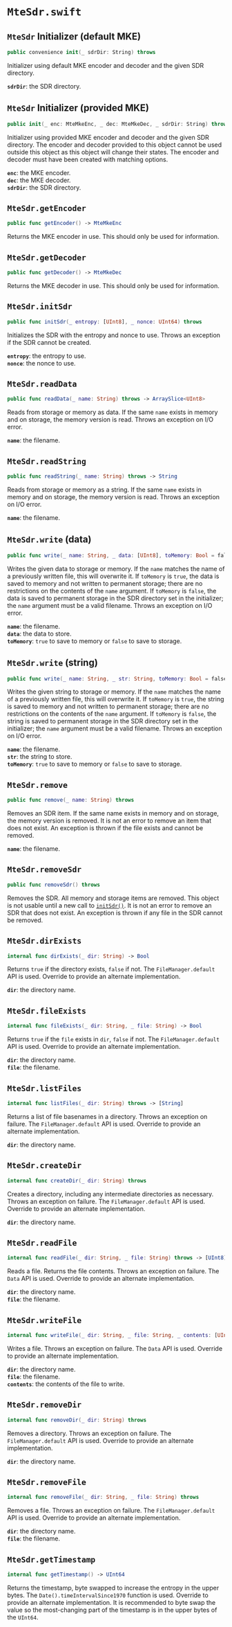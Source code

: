 # `MteSdr.swift`

## `MteSdr` Initializer (default MKE)

```swift
public convenience init(_ sdrDir: String) throws
```

Initializer using default MKE encoder and decoder and the given SDR directory.

**`sdrDir`**: the SDR directory.

## `MteSdr` Initializer (provided MKE)

```swift
public init(_ enc: MteMkeEnc, _ dec: MteMkeDec, _ sdrDir: String) throws
```

Initializer using provided MKE encoder and decoder and the given SDR directory. The encoder and decoder provided to this object cannot be used outside this object as this object will change their states. The encoder and decoder must have been created with matching options.

**`enc`**: the MKE encoder.\
**`dec`**: the MKE decoder.\
**`sdrDir`**: the SDR directory.

## `MteSdr.getEncoder`

```swift
public func getEncoder() -> MteMkeEnc
```

Returns the MKE encoder in use. This should only be used for information.

## `MteSdr.getDecoder`

```swift
public func getDecoder() -> MteMkeDec
```

Returns the MKE decoder in use. This should only be used for information.

## `MteSdr.initSdr`

```swift
public func initSdr(_ entropy: [UInt8], _ nonce: UInt64) throws
```

Initializes the SDR with the entropy and nonce to use. Throws an exception if the SDR cannot be created.

**`entropy`**: the entropy to use.\
**`nonce`**: the nonce to use.

## `MteSdr.readData`

```swift
public func readData(_ name: String) throws -> ArraySlice<UInt8>
```

Reads from storage or memory as data. If the same `name` exists in memory and on storage, the memory version is read. Throws an exception on I/O error.

**`name`**: the filename.

## `MteSdr.readString`

```swift
public func readString(_ name: String) throws -> String
```

Reads from storage or memory as a string. If the same `name` exists in memory and on storage, the memory version is read. Throws an exception on I/O error.

**`name`**: the filename.

## `MteSdr.write` (data)

```swift
public func write(_ name: String, _ data: [UInt8], toMemory: Bool = false) throws
```

Writes the given data to storage or memory. If the `name` matches the name of a previously written file, this will overwrite it. If `toMemory` is `true`, the data is saved to memory and not written to permanent storage; there are no restrictions on the contents of the `name` argument. If `toMemory` is `false`, the data is saved to permanent storage in the SDR directory set in the initializer; the `name` argument must be a valid filename. Throws an exception on I/O error.

**`name`**: the filename.\
**`data`**: the data to store.\
**`toMemory`**: `true` to save to memory or `false` to save to storage.

## `MteSdr.write` (string)

```swift
public func write(_ name: String, _ str: String, toMemory: Bool = false) throws
```

Writes the given string to storage or memory. If the `name` matches the name of a previously written file, this will overwrite it. If `toMemory` is `true`, the string is saved to memory and not written to permanent storage; there are no restrictions on the contents of the `name` argument. If `toMemory` is `false`, the string is saved to permanent storage in the SDR directory set in the initializer; the `name` argument must be a valid filename. Throws an exception on I/O error.

**`name`**: the filename.\
**`str`**: the string to store.\
**`toMemory`**: `true` to save to memory or `false` to save to storage.

## `MteSdr.remove`

```swift
public func remove(_ name: String) throws
```

Removes an SDR item. If the same name exists in memory and on storage, the memory version is removed. It is not an error to remove an item that does not exist. An exception is thrown if the file exists and cannot be removed.

**`name`**: the filename.

## `MteSdr.removeSdr`

```swift
public func removeSdr() throws
```

Removes the SDR. All memory and storage items are removed. This object is not usable until a new call to [`initSdr()`](#mtesdrinitsdr). It is not an error to remove an SDR that does not exist. An exception is thrown if any file in the SDR cannot be removed.

## `MteSdr.dirExists`

```swift
internal func dirExists(_ dir: String) -> Bool
```

Returns `true` if the directory exists, `false` if not. The `FileManager.default` API is used. Override to provide an alternate implementation.

**`dir`**: the directory name.

## `MteSdr.fileExists`

```swift
internal func fileExists(_ dir: String, _ file: String) -> Bool
```

Returns `true` if the `file` exists in `dir`, `false` if not. The `FileManager.default` API is used. Override to provide an alternate implementation.

**`dir`**: the directory name.\
**`file`**: the filename.

## `MteSdr.listFiles`

```swift
internal func listFiles(_ dir: String) throws -> [String]
```

Returns a list of file basenames in a directory. Throws an exception on failure. The `FileManager.default` API is used. Override to provide an alternate implementation.

**`dir`**: the directory name.

## `MteSdr.createDir`

```swift
internal func createDir(_ dir: String) throws
```

Creates a directory, including any intermediate directories as necessary. Throws an exception on failure. The `FileManager.default` API is used. Override to provide an alternate implementation.

**`dir`**: the directory name.

## `MteSdr.readFile`

```swift
internal func readFile(_ dir: String, _ file: String) throws -> [UInt8]
```

Reads a file. Returns the file contents. Throws an exception on failure. The `Data` API is used. Override to provide an alternate implementation.

**`dir`**: the directory name.\
**`file`**: the filename.

## `MteSdr.writeFile`

```swift
internal func writeFile(_ dir: String, _ file: String, _ contents: [UInt8]) throws
```

Writes a file. Throws an exception on failure. The `Data` API is used. Override to provide an alternate implementation.

**`dir`**: the directory name.\
**`file`**: the filename.\
**`contents`**: the contents of the file to write.

## `MteSdr.removeDir`

```swift
internal func removeDir(_ dir: String) throws
```

Removes a directory. Throws an exception on failure. The `FileManager.default` API is used. Override to provide an alternate implementation.

**`dir`**: the directory name.

## `MteSdr.removeFile`

```swift
internal func removeFile(_ dir: String, _ file: String) throws
```

Removes a file. Throws an exception on failure. The `FileManager.default` API is used. Override to provide an alternate implementation.

**`dir`**: the directory name.\
**`file`**: the filename.

## `MteSdr.getTimestamp`

```swift
internal func getTimestamp() -> UInt64
```

Returns the timestamp, byte swapped to increase the entropy in the upper bytes. The `Date().timeIntervalSince1970` function is used. Override to provide an alternate implementation. It is recommended to byte swap the value so the most-changing part of the timestamp is in the upper bytes of the `UInt64`.
